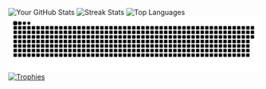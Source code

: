 
![Your GitHub Stats](https://github-readme-stats.vercel.app/api?username=innoxv&show_icons=true&theme=radical) 
![Streak Stats](https://github-readme-streak-stats.herokuapp.com/?user=innoxv&theme=white) ![Top Languages](https://github-readme-stats.vercel.app/api/top-langs/?username=innoxv&layout=compact&theme=radical) 
![Snake Animation](https://github.com/innoxv/innoxv/blob/main/output/github-contribution-grid-snake-dark.svg)
[![Trophies](https://github-profile-trophy.vercel.app/?username=innoxv&theme=onedark)](https://github.com/ryo-ma/github-profile-trophy)
